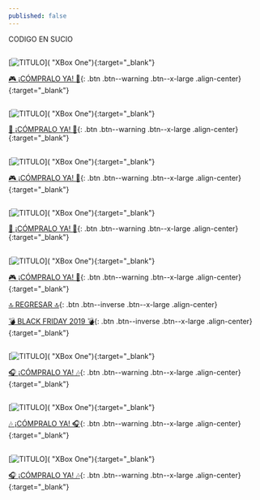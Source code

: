 ```yaml
---
published: false
---
```


CODIGO EN SUCIO

## 

[![TITULO]()]( "XBox One"){:target="_blank"}

[🎮 ¡CÓMPRALO YA! 🎯](){: .btn .btn--warning .btn--x-large .align-center}{:target="_blank"}

## 

[![TITULO]()]( "XBox One"){:target="_blank"}

[🎯 ¡CÓMPRALO YA! 🎯](){: .btn .btn--warning .btn--x-large .align-center}{:target="_blank"}

## 

[![TITULO]()]( "XBox One"){:target="_blank"}

[🎮 ¡CÓMPRALO YA! 🎯](){: .btn .btn--warning .btn--x-large .align-center}{:target="_blank"}

## 

[![TITULO]()]( "XBox One"){:target="_blank"}

[🎯 ¡CÓMPRALO YA! 🎯](){: .btn .btn--warning .btn--x-large .align-center}{:target="_blank"}

## 

[![TITULO]()]( "XBox One"){:target="_blank"}

[🎮 ¡CÓMPRALO YA! 🎯](){: .btn .btn--warning .btn--x-large .align-center}{:target="_blank"}

[🔝 REGRESAR 🔝](/videojuegos/#page-title){: .btn .btn--inverse .btn--x-large .align-center}

[💣 BLACK FRIDAY 2019 💣](/black-friday-amazon/){: .btn .btn--inverse .btn--x-large .align-center}{:target="_blank"}















## 

[![TITULO]()]( "XBox One"){:target="_blank"}

[🎧 ¡CÓMPRALO YA! 🎶](){: .btn .btn--warning .btn--x-large .align-center}{:target="_blank"}

## 

[![TITULO]()]( "XBox One"){:target="_blank"}

[🎶 ¡CÓMPRALO YA! 🎧](){: .btn .btn--warning .btn--x-large .align-center}{:target="_blank"}

## 

[![TITULO]()]( "XBox One"){:target="_blank"}

[🎧 ¡CÓMPRALO YA! 🎶](){: .btn .btn--warning .btn--x-large .align-center}{:target="_blank"}